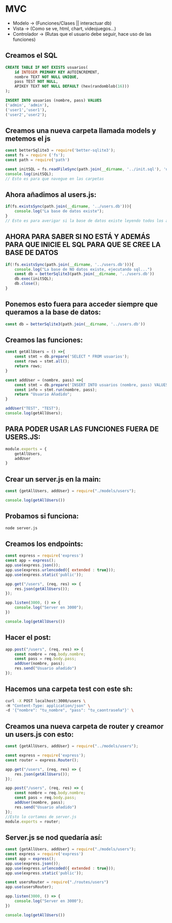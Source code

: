 # MVC
- Modelo -> (Funciones/Clases || interactuar db)
- Vista -> (Como se ve, html, chart, videojuegos...)
- Controlador -> (Rutas que el usuario debe seguir, hace uso de las funciones)

## Creamos el SQL
```sql
CREATE TABLE IF NOT EXISTS usuarios(
    id INTEGER PRIMARY KEY AUTOINCREMENT,
    nombre TEXT NOT NULL UNIQUE,
    pass TEST NOT NULL,
    APIKEY TEXT NOT NULL DEFAULT (hex(randomblob(16)))
);

INSERT INTO usuarios (nombre, pass) VALUES
('admin', 'admin'),
('user1','user1'),
('user2','user2');
```

 ## Creamos una nueva carpeta llamada models y metemos el js
```javascript
const betterSqlite3 = require('better-sqlite3');
const fs = require ('fs');
const path = require('path')

const initSQL = fs.readFileSync(path.join(__dirname, '../init.sql'), 'utf-8'); 
console.log(initSQL);
// Esto es para que navegue en las carpetas
```

## Ahora añadimos al users.js:
```javascript
if(fs.existsSync(path.join(__dirname, '../users.db'))){
    console.log("La base de datos existe");
}
// Esto es para averigar si la base de datos existe leyendo todos los archivos
```

## AHORA PARA SABER SI NO ESTÁ Y ADEMÁS PARA QUE INICIE EL SQL PARA QUE SE CREE LA BASE DE DATOS
```javascript
if(!fs.existsSync(path.join(__dirname, '../users.db'))){
    console.log("La base de NO datos existe, ejecutando sql...")
    const db = betterSqlite3(path.join(__dirname, '../users.db'))
    db.exec(initSQL);
    db.close();
}
```

## Ponemos esto fuera para acceder siempre que queramos a la base de datos:

```javascript
const db = betterSqlite3(path.join(__dirname, '../users.db'))
```

## Creamos las funciones:
```javascript
const getAllUsers = () =>{
    const stmt = db.prepare('SELECT * FROM usuarios');
    const rows = stmt.all();
    return rows;
}

const addUser = (nombre, pass) =>{
    const stmt = db.prepare('INSERT INTO usuarios (nombre, pass) VALUES (?, ?)');
    const info = stmt.run(nombre, pass);
    return "Usuario Añadido";
}

addUser("TEST", "TEST");
console.log(getAllUsers);
```

## PARA PODER USAR LAS FUNCIONES FUERA DE USERS.JS:
```javascript
module.exports = {
    getAllUsers,
    addUser
}
```

## Crear un server.js en la main:
```javascript
const {getAllUsers, addUser} = require("./models/users");

console.log(getAllUsers())
```

## Probamos si funciona:
```bash
node server.js
```

## Creamos los endpoints:
```javascript
const express = require('express')
const app = express();
app.use(express.json());
app.use(express.urlencoded({ extended : true}));
app.use(express.static('public'));

app.get("/users", (req, res) => {
    res.json(getAllUsers());
});

app.listen(3000, () => {
    console.log("Server en 3000");
})

console.log(getAllUsers())
```

## Hacer el post:
```javascript
app.post("/users", (req, res) => {
    const nombre = req.body.nombre;
    const pass = req.body.pass;
    addUser(nombre, pass);
    res.send("Usuario añadido")
});
```

## Hacemos una carpeta test con este sh:
```sh
curl -X POST localhost:3000/users \
-H "Content-Type: application/json" \
-d '{"nombre": "tu_nombre", "pass": "tu_caontraseña"}' \
```

## Creamos una nueva carpeta de router y creamor un users.js con esto:
```javascript
const {getAllUsers, addUser} = require("../models/users");

const express = require('express');
const router = express.Router();

app.get("/users", (req, res) => {
    res.json(getAllUsers());
});

app.post("/users", (req, res) => {
    const nombre = req.body.nombre;
    const pass = req.body.pass;
    addUser(nombre, pass);
    res.send("Usuario añadido")
});
//Esto lo cortamos de server.js
module.exports = router;
```

## Server.js se nod quedaría así:
```javascript
const {getAllUsers, addUser} = require("./models/users");
const express = require('express')
const app = express();
app.use(express.json());
app.use(express.urlencoded({ extended : true}));
app.use(express.static('public'));

const usersRouter = require("./routes/users")
app.use(usersRouter);

app.listen(3000, () => {
    console.log("Server en 3000");
})

console.log(getAllUsers())
```
